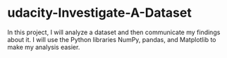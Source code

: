 # udacity-Investigate-A-Dataset
In this project, I will analyze a dataset and then communicate my findings about it. I will use the Python libraries NumPy, pandas, and Matplotlib to make my analysis easier.
